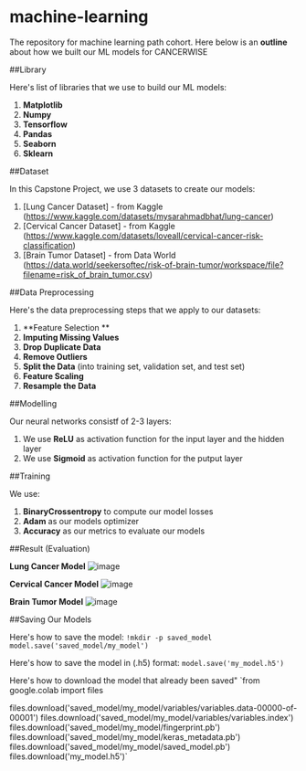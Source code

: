 # machine-learning
The repository for machine learning path cohort.
Here below is an **outline** about how we built our ML models for CANCERWISE

##Library

Here's list of libraries that we use to build our ML models:
1. **Matplotlib**
2. **Numpy**
3. **Tensorflow**
4. **Pandas**
5. **Seaborn**
6. **Sklearn**

##Dataset

In this Capstone Project, we use 3 datasets to create our models:
1. [Lung Cancer Dataset] - from Kaggle (https://www.kaggle.com/datasets/mysarahmadbhat/lung-cancer)
2. [Cervical Cancer Dataset] - from Kaggle (https://www.kaggle.com/datasets/loveall/cervical-cancer-risk-classification)
3. [Brain Tumor Dataset] - from Data World (https://data.world/seekersoftec/risk-of-brain-tumor/workspace/file?filename=risk_of_brain_tumor.csv)

##Data Preprocessing

Here's the data preprocessing steps that we apply to our datasets:
1. **Feature Selection **
2. **Imputing Missing Values**
3. **Drop Duplicate Data**
4. **Remove Outliers**
6. **Split the Data** (into training set, validation set, and test set)
7. **Feature Scaling**
8. **Resample the Data**

##Modelling

Our neural networks consistf of 2-3 layers:
1. We use **ReLU** as activation function for the input layer and the hidden layer
2. We use **Sigmoid** as activation function for the putput layer

##Training

We use: 
1. **BinaryCrossentropy** to compute our model losses
2. **Adam** as our models optimizer 
3. **Accuracy** as our metrics to evaluate our models

##Result (Evaluation)

**Lung Cancer Model**
![image](https://github.com/cancerwise/machine-learning/assets/92629964/2f5b38a4-bcf9-45cd-a51f-627a2fdb32b4)

**Cervical Cancer Model**
![image](https://github.com/cancerwise/machine-learning/assets/92629964/e16f9c68-45be-4509-83af-2b0439c62d46)

**Brain Tumor Model**
![image](https://github.com/cancerwise/machine-learning/assets/92629964/5e1cec44-087c-4416-8676-9b686f31093a)

##Saving Our Models

Here's how to save the model:
`!mkdir -p saved_model
model.save('saved_model/my_model')`

Here's how to save the model in (.h5) format:
`model.save('my_model.h5')`

Here's how to download the model that already been saved"
`from google.colab import files

files.download('saved_model/my_model/variables/variables.data-00000-of-00001')
files.download('saved_model/my_model/variables/variables.index')
files.download('saved_model/my_model/fingerprint.pb')
files.download('saved_model/my_model/keras_metadata.pb')
files.download('saved_model/my_model/saved_model.pb')
files.download('my_model.h5')`
